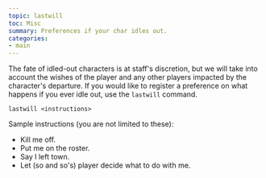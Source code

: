 ```yaml
---
topic: lastwill
toc: Misc
summary: Preferences if your char idles out.
categories:
- main
---
```

The fate of idled-out characters is at staff's discretion, but we will take into account the wishes of the player and any other players impacted by the character's departure.  If you would like to register a preference on what happens if you ever idle out, use the `lastwill` command.

`lastwill <instructions>`
    
Sample instructions (you are not limited to these):

- Kill me off.
- Put me on the roster.
- Say I left town.
- Let (so and so's) player decide what to do with me.
